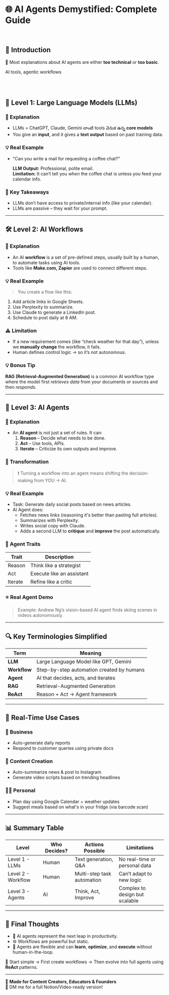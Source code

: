 # 🌐 AI Agents Demystified: Complete Guide
<br/>

## **🧭 Introduction**

🤖 Most explanations about AI agents are either **too technical** or **too basic**.

 AI tools, agentic workflows

<br/>
<br/>

## 🧩 Level 1: Large Language Models (LLMs)

### 📌 Explanation

- LLMs = ChatGPT, Claude, Gemini లాంటి tools వెనుక ఉన్న **core models**
- You give an **input**, and it gives a **text output** based on past training data.

### 💡 Real Example
- "Can you write a mail for requesting a coffee chat?"

    **LLM Output:** Professional, polite email.  
    **Limitation:** It can’t tell you *when* the coffee chat is unless you feed your calendar info.

### 🧠 Key Takeaways

- LLMs don’t have access to private/internal info (like your calendar).
- LLMs are passive – they wait for your prompt.

---

## 🛠️ Level 2: AI Workflows

### 📌 Explanation

- An AI **workflow** is a set of pre-defined steps, usually built by a human, to automate tasks using AI tools.
- Tools like **Make.com, Zapier** are used to connect different steps.

### 💡 Real Example

> You create a flow like this:
1. Add article links in Google Sheets.
2. Use Perplexity to summarize.
3. Use Claude to generate a LinkedIn post.
4. Schedule to post daily at 8 AM.

### ⚠️ Limitation

- If a new requirement comes (like “check weather for that day”), unless we **manually change** the workflow, it fails.
- Human defines control logic → so it’s not autonomous.

### 💡 Bonus Tip

**RAG (Retrieval-Augmented Generation)** is a common AI workflow type where the model first *retrieves data* from your documents or sources and then *responds*.

---

## 🤖 Level 3: AI Agents

### 📌 Explanation

- An **AI agent** is not just a set of rules. It can:
  1. **Reason** – Decide what needs to be done.
  2. **Act** – Use tools, APIs.
  3. **Iterate** – Criticize its own outputs and improve.

### 🔁 Transformation

> ❗ Turning a workflow into an agent means shifting the decision-making from YOU → AI.

### 💡 Real Example

- Task: Generate daily social posts based on news articles.
- AI Agent does:
  - Fetches news links (reasoning it's better than pasting full articles).
  - Summarizes with Perplexity.
  - Writes social copy with Claude.
  - Adds a second LLM to **critique** and **improve** the post automatically.

### 🧠 Agent Traits

| Trait       | Description |
|-------------|-------------|
| Reason      | Think like a strategist |
| Act         | Execute like an assistant |
| Iterate     | Refine like a critic |

### ⭐ Real Agent Demo

> Example: Andrew Ng’s vision-based AI agent finds skiing scenes in videos autonomously.

---

## 🔍 Key Terminologies Simplified

| Term  | Meaning |
|-------|---------|
| **LLM** | Large Language Model like GPT, Gemini |
| **Workflow** | Step-by-step automation created by humans |
| **Agent** | AI that decides, acts, and iterates |
| **RAG** | Retrieval-Augmented Generation |
| **ReAct** | Reason + Act → Agent framework |

---

## 🧪 Real-Time Use Cases

### 🏢 Business
- Auto-generate daily reports
- Respond to customer queries using private docs

### 📱 Content Creation
- Auto-summarize news & post to Instagram
- Generate video scripts based on trending headlines

### 🧑‍💻 Personal
- Plan day using Google Calendar + weather updates
- Suggest meals based on what's in your fridge (via barcode scan)

---

## 📊 Summary Table

| Level     | Who Decides? | Actions Possible               | Limitations |
|-----------|--------------|--------------------------------|-------------|
| Level 1 - LLMs | Human       | Text generation, Q&A            | No real-time or personal data |
| Level 2 - Workflow | Human       | Multi-step task automation       | Can’t adapt to new logic |
| Level 3 - Agents | AI          | Think, Act, Improve             | Complex to design but scalable |

---

## 🧠 Final Thoughts

- 🎯 AI agents represent the next leap in productivity.
- ⚙️ Workflows are powerful but static.
- 🔄 Agents are flexible and can **learn**, **optimize**, and **execute** without human-in-the-loop.

🚀 Start simple → First create workflows → Then evolve into full agents using **ReAct** patterns.

---

🔗 **Made for Content Creators, Educators & Founders**  
💬 DM me for a full Notion/Video-ready version!
